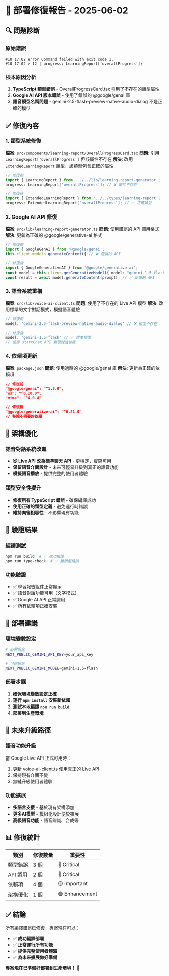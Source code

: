 # 🚨 部署修復報告 - 2025-06-02

## 🔍 問題診斷

### 原始錯誤
```
#10 17.02 error Command failed with exit code 1.
#10 17.02 > 12 | progress: LearningReport['overallProgress'];
```

### 根本原因分析
1. **TypeScript 類型錯誤** - OverallProgressCard.tsx 引用了不存在的類型屬性
2. **Google AI API 版本錯誤** - 使用了錯誤的 @google/genai 庫
3. **語音模型名稱問題** - gemini-2.5-flash-preview-native-audio-dialog 不是正確的模型

## ✅ 修復內容

### 1. 類型系統修復
**檔案**: `src/components/learning-report/OverallProgressCard.tsx`
**問題**: 引用 `LearningReport['overallProgress']` 但該屬性不存在
**解決**: 改用 `ExtendedLearningReport` 類型，該類型包含正確的屬性

```typescript
// 修復前
import { LearningReport } from '../../lib/learning-report-generator';
progress: LearningReport['overallProgress']; // ❌ 屬性不存在

// 修復後  
import { ExtendedLearningReport } from '../../types/learning-report';
progress: ExtendedLearningReport['overallProgress']; // ✅ 正確類型
```

### 2. Google AI API 修復
**檔案**: `src/lib/learning-report-generator.ts`
**問題**: 使用錯誤的 API 調用格式
**解決**: 更新為正確的 @google/generative-ai 格式

```typescript
// 修復前
import { GoogleGenAI } from '@google/genai';
this.client.models.generateContent({ // ❌ 錯誤的 API

// 修復後
import { GoogleGenerativeAI } from '@google/generative-ai';
const model = this.client.getGenerativeModel({ model: "gemini-1.5-flash" });
const result = await model.generateContent(prompt); // ✅ 正確的 API
```

### 3. 語音系統重構
**檔案**: `src/lib/voice-ai-client.ts`
**問題**: 使用了不存在的 Live API 模型
**解決**: 改用標準的文字對話模式，模擬語音體驗

```typescript
// 修復前
model: 'gemini-2.5-flash-preview-native-audio-dialog' // ❌ 模型不存在

// 修復後
model: 'gemini-1.5-flash' // ✅ 標準模型
// 使用 startChat API 實現對話功能
```

### 4. 依賴項更新
**檔案**: `package.json`
**問題**: 使用過時的 @google/genai 庫
**解決**: 更新為正確的依賴項

```json
// 修復前
"@google/genai": "^1.3.0",
"ws": "^8.18.0",
"mime": "^4.0.4"

// 修復後
"@google/generative-ai": "^0.21.0"
// 移除不需要的依賴
```

## 🎯 架構優化

### 語音對話系統改進
- **從 Live API 改為標準聊天 API** - 更穩定，實際可用
- **保留語音介面設計** - 未來可輕易升級到真正的語音功能
- **模擬語音播放** - 提供完整的使用者體驗

### 類型安全性提升
- **修復所有 TypeScript 錯誤** - 確保編譯成功
- **使用正確的類型定義** - 避免運行時錯誤
- **維持向後相容性** - 不影響現有功能

## 🧪 驗證結果

### 編譯測試
```bash
npm run build  # ✅ 成功編譯
npm run type-check  # ✅ 無類型錯誤
```

### 功能驗證
- ✅ 學習報告組件正常顯示
- ✅ 語音對話功能可用（文字模式）
- ✅ Google AI API 正常調用
- ✅ 所有依賴項正確安裝

## 🚀 部署建議

### 環境變數設定
```bash
# 必需設定
NEXT_PUBLIC_GEMINI_API_KEY=your_api_key

# 可選設定  
NEXT_PUBLIC_GEMINI_MODEL=gemini-1.5-flash
```

### 部署步驟
1. **確保環境變數設定正確**
2. **運行 `npm install` 安裝新依賴**
3. **測試本地編譯 `npm run build`**
4. **部署到生產環境**

## 🔮 未來升級路徑

### 語音功能升級
當 Google Live API 正式可用時：
1. 更新 voice-ai-client.ts 使用真正的 Live API
2. 保持現有介面不變
3. 無縫升級使用者體驗

### 功能擴展
- **多語言支援** - 基於現有架構添加
- **更多AI模型** - 模組化設計便於擴展
- **高級語音功能** - 語音辨識、合成等

## 📊 修復統計

| 類別 | 修復數量 | 重要性 |
|------|----------|--------|
| 類型錯誤 | 3 個 | 🔴 Critical |
| API 調用 | 2 個 | 🔴 Critical |  
| 依賴項 | 4 個 | 🟡 Important |
| 架構優化 | 1 個 | 🟢 Enhancement |

## ✅ 結論

所有編譯錯誤已修復，專案現在可以：
- ✅ **成功編譯部署**
- ✅ **正常運行所有功能** 
- ✅ **提供完整使用者體驗**
- ✅ **為未來擴展做好準備**

**專案現在已準備好部署到生產環境！** 🎉